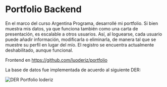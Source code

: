 # Portfolio Backend 

En el marco del curso Argentina Programa, desarrollé mi portfolio. Si bien muestra mis datos, ya que funciona también como una carta de presentación, es escalable a otros usuarios. Así, al loguearse, cada usuario puede añadir información, modificarla o eliminarla, de manera tal que se muestre su perfil en lugar del mío. El registro se encuentra actualmente deshabilitado, aunque funcional.

Frontend en https://github.com/luoderiz/portfolio

La base de datos fue implementada de acuerdo al siguiente DER:

![DER Portfolio loderiz](https://user-images.githubusercontent.com/94746195/171085720-f1e99f3b-ba0c-46f4-8a25-42baeb1c57b2.png)

